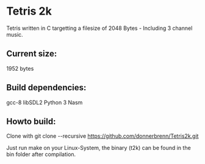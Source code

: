 # Tetris 2k

Tetris written in C targetting a filesize of 2048 Bytes - Including 3 channel music.


## Current size: 

1952 bytes

## Build dependencies:

gcc-8
libSDL2
Python 3
Nasm

## Howto build:
Clone with 
git clone --recursive https://github.com/donnerbrenn/Tetris2k.git

Just run make on your Linux-System, the binary (t2k) can be found in the bin folder after compilation.
